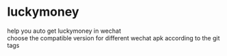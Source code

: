 # luckymoney
help you auto get luckymoney in wechat  
choose the compatible version for different wechat apk according to the git tags
